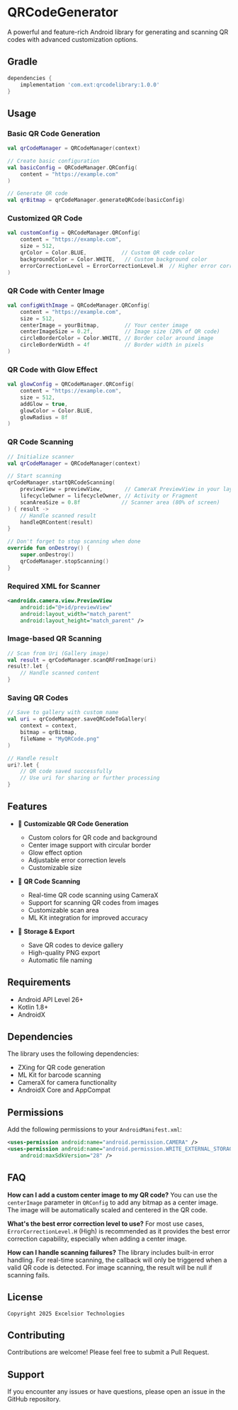 # QRCodeGenerator

A powerful and feature-rich Android library for generating and scanning QR codes with advanced customization options.

## Gradle

```gradle
dependencies {
    implementation 'com.ext:qrcodelibrary:1.0.0'
}
```

## Usage

### Basic QR Code Generation

```kotlin
val qrCodeManager = QRCodeManager(context)

// Create basic configuration
val basicConfig = QRCodeManager.QRConfig(
    content = "https://example.com"
)

// Generate QR code
val qrBitmap = qrCodeManager.generateQRCode(basicConfig)
```

### Customized QR Code

```kotlin
val customConfig = QRCodeManager.QRConfig(
    content = "https://example.com",
    size = 512,
    qrColor = Color.BLUE,           // Custom QR code color
    backgroundColor = Color.WHITE,   // Custom background color
    errorCorrectionLevel = ErrorCorrectionLevel.H  // Higher error correction
)
```

### QR Code with Center Image

```kotlin
val configWithImage = QRCodeManager.QRConfig(
    content = "https://example.com",
    size = 512,
    centerImage = yourBitmap,        // Your center image
    centerImageSize = 0.2f,          // Image size (20% of QR code)
    circleBorderColor = Color.WHITE, // Border color around image
    circleBorderWidth = 4f           // Border width in pixels
)
```

### QR Code with Glow Effect

```kotlin
val glowConfig = QRCodeManager.QRConfig(
    content = "https://example.com",
    size = 512,
    addGlow = true,
    glowColor = Color.BLUE,
    glowRadius = 8f
)
```

### QR Code Scanning

```kotlin
// Initialize scanner
val qrCodeManager = QRCodeManager(context)

// Start scanning
qrCodeManager.startQRCodeScanning(
    previewView = previewView,       // CameraX PreviewView in your layout
    lifecycleOwner = lifecycleOwner, // Activity or Fragment
    scanAreaSize = 0.8f             // Scanner area (80% of screen)
) { result ->
    // Handle scanned result
    handleQRContent(result)
}

// Don't forget to stop scanning when done
override fun onDestroy() {
    super.onDestroy()
    qrCodeManager.stopScanning()
}
```

### Required XML for Scanner

```xml
<androidx.camera.view.PreviewView
    android:id="@+id/previewView"
    android:layout_width="match_parent"
    android:layout_height="match_parent" />
```

### Image-based QR Scanning

```kotlin
// Scan from Uri (Gallery image)
val result = qrCodeManager.scanQRFromImage(uri)
result?.let {
    // Handle scanned content
}
```

### Saving QR Codes

```kotlin
// Save to gallery with custom name
val uri = qrCodeManager.saveQRCodeToGallery(
    context = context,
    bitmap = qrBitmap,
    fileName = "MyQRCode.png"
)

// Handle result
uri?.let {
    // QR code saved successfully
    // Use uri for sharing or further processing
}
```

## Features

- 🎨 **Customizable QR Code Generation**
  - Custom colors for QR code and background
  - Center image support with circular border
  - Glow effect option
  - Adjustable error correction levels
  - Customizable size

- 📱 **QR Code Scanning**
  - Real-time QR code scanning using CameraX
  - Support for scanning QR codes from images
  - Customizable scan area
  - ML Kit integration for improved accuracy

- 💾 **Storage & Export**
  - Save QR codes to device gallery
  - High-quality PNG export
  - Automatic file naming

## Requirements

- Android API Level 26+
- Kotlin 1.8+
- AndroidX

## Dependencies

The library uses the following dependencies:
- ZXing for QR code generation
- ML Kit for barcode scanning
- CameraX for camera functionality
- AndroidX Core and AppCompat

## Permissions

Add the following permissions to your `AndroidManifest.xml`:

```xml
<uses-permission android:name="android.permission.CAMERA" />
<uses-permission android:name="android.permission.WRITE_EXTERNAL_STORAGE" 
    android:maxSdkVersion="28" />
```

## FAQ

**How can I add a custom center image to my QR code?**
You can use the `centerImage` parameter in `QRConfig` to add any bitmap as a center image. The image will be automatically scaled and centered in the QR code.

**What's the best error correction level to use?**
For most use cases, `ErrorCorrectionLevel.H` (High) is recommended as it provides the best error correction capability, especially when adding a center image.

**How can I handle scanning failures?**
The library includes built-in error handling. For real-time scanning, the callback will only be triggered when a valid QR code is detected. For image scanning, the result will be null if scanning fails.

## License

```
Copyright 2025 Excelsior Technologies

```

## Contributing

Contributions are welcome! Please feel free to submit a Pull Request.

## Support

If you encounter any issues or have questions, please open an issue in the GitHub repository.
